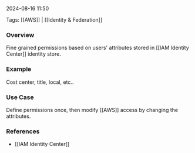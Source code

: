 
2024-08-16 11:50

Tags:  [[AWS]] | [[Identity & Federation]] 

### Overview
Fine grained permissions based on users' attributes stored in [[IAM Identity Center]] identity store.

### Example
Cost center, title, local, etc..

### Use Case
Define permissions once, then modify [[AWS]] access by changing the attributes.

### References
- [[IAM Identity Center]]

